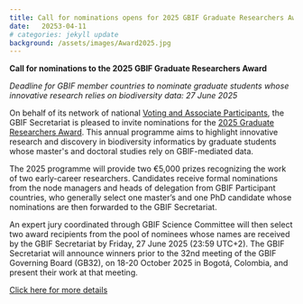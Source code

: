 ```yaml
---
title: Call for nominations opens for 2025 GBIF Graduate Researchers Award
date:   20253-04-11
# categories: jekyll update
background: /assets/images/Award2025.jpg
---
```


**Call for nominations to the 2025 GBIF Graduate Researchers Award** 

*Deadline for GBIF member countries to nominate graduate students whose innovative research relies on biodiversity data: 27 June 2025*

On behalf of its network of national [Voting and Associate Participants](https://www.gbif.org/the-gbif-network), the GBIF Secretariat is pleased to invite nominations for the [2025 Graduate Researchers Award](https://www.gbif.org/graduate-researchers-award). This annual programme aims to highlight innovative research and discovery in biodiversity informatics by graduate students whose master's and doctoral studies rely on GBIF-mediated data.

The 2025 programme will provide two €5,000 prizes recognizing the work of two early-career researchers. Candidates receive formal nominations from the node managers and heads of delegation from GBIF Participant countries, who generally select one master’s and one PhD candidate whose nominations are then forwarded to the GBIF Secretariat.

An expert jury coordinated through GBIF Science Committee will then select two award recipients from the pool of nominees whose names are received by the GBIF Secretariat by Friday, 27 June 2025 (23:59 UTC+2). The GBIF Secretariat will announce winners prior to the 32nd meeting of the GBIF Governing Board (GB32), on 18-20 October 2025 in Bogotá, Colombia, and present their work at that meeting.

[Click here for more details](https://www.gbif.org/news/4AAE2KOKBRJ0iS2DE2fT65/call-for-nominations-opens-for-2025-gbif-graduate-researchers-award)
